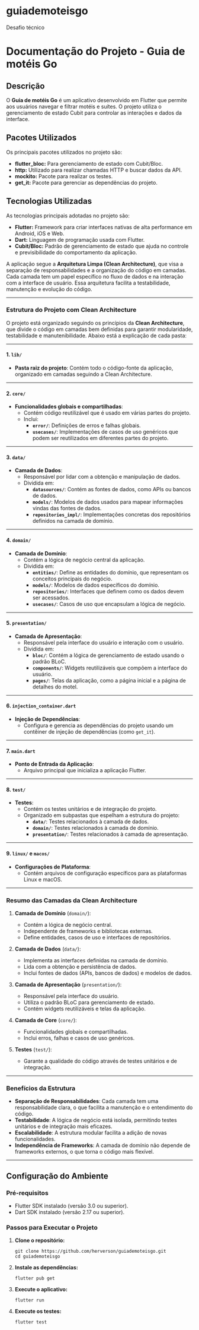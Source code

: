 # guiademoteisgo

Desafio técnico

<h1>Documentação do Projeto - Guia de motéis Go</h1>
    <h2>Descrição</h2>
    <p>O <strong>Guia de motéis Go</strong> é um aplicativo desenvolvido em Flutter que permite aos usuários navegar e filtrar motéis e suítes. O projeto utiliza o gerenciamento de estado Cubit para controlar as interações e dados da interface.</p>
    <h2>Pacotes Utilizados</h2>
    <p>Os principais pacotes utilizados no projeto são:</p>
    <ul>
        <li><strong>flutter_bloc:</strong> Para gerenciamento de estado com Cubit/Bloc.</li>
        <li><strong>http:</strong> Utilizado para realizar chamadas HTTP e buscar dados da API.</li>
        <li><strong>mockito:</strong> Pacote para realizar os testes.</li>
        <li><strong>get_it:</strong> Pacote para gerenciar as dependências do projeto.</li>
    </ul>
    <h2>Tecnologias Utilizadas</h2>
    <p>As tecnologias principais adotadas no projeto são:</p>
    <ul>
        <li><strong>Flutter:</strong> Framework para criar interfaces nativas de alta performance em Android, iOS e Web.</li>
        <li><strong>Dart:</strong> Linguagem de programação usada com Flutter.</li>
        <li><strong>Cubit/Bloc:</strong> Padrão de gerenciamento de estado que ajuda no controle e previsibilidade do comportamento da aplicação.</li>
    </ul>
    <div class="section">
        <p>
            A aplicação segue a <strong>Arquitetura Limpa (Clean Architecture)</strong>, que visa a separação de responsabilidades e a organização do código em camadas. Cada camada tem um papel específico no fluxo de dados e na interação com a interface de usuário. Essa arquitetura facilita a testabilidade, manutenção e evolução do código.
        </p>
    </div>
   
---

### Estrutura do Projeto com Clean Architecture

O projeto está organizado seguindo os princípios da **Clean Architecture**, que divide o código em camadas bem definidas para garantir modularidade, testabilidade e manutenibilidade. Abaixo está a explicação de cada pasta:

---

#### 1. **`lib/`**
   - **Pasta raiz do projeto**: Contém todo o código-fonte da aplicação, organizado em camadas seguindo a Clean Architecture.

---

#### 2. **`core/`**
   - **Funcionalidades globais e compartilhadas**:
     - Contém código reutilizável que é usado em várias partes do projeto.
     - Inclui:
       - **`error/`**: Definições de erros e falhas globais.
       - **`usecases/`**: Implementações de casos de uso genéricos que podem ser reutilizados em diferentes partes do projeto.

---

#### 3. **`data/`**
   - **Camada de Dados**:
     - Responsável por lidar com a obtenção e manipulação de dados.
     - Dividida em:
       - **`datasources/`**: Contém as fontes de dados, como APIs ou bancos de dados.
       - **`models/`**: Modelos de dados usados para mapear informações vindas das fontes de dados.
       - **`repositories_impl/`**: Implementações concretas dos repositórios definidos na camada de domínio.

---

#### 4. **`domain/`**
   - **Camada de Domínio**:
     - Contém a lógica de negócio central da aplicação.
     - Dividida em:
       - **`entities/`**: Define as entidades do domínio, que representam os conceitos principais do negócio.
       - **`models/`**: Modelos de dados específicos do domínio.
       - **`repositories/`**: Interfaces que definem como os dados devem ser acessados.
       - **`usecases/`**: Casos de uso que encapsulam a lógica de negócio.

---

#### 5. **`presentation/`**
   - **Camada de Apresentação**:
     - Responsável pela interface do usuário e interação com o usuário.
     - Dividida em:
       - **`bloc/`**: Contém a lógica de gerenciamento de estado usando o padrão BLoC.
       - **`components/`**: Widgets reutilizáveis que compõem a interface do usuário.
       - **`pages/`**: Telas da aplicação, como a página inicial e a página de detalhes do motel.

---

#### 6. **`injection_container.dart`**
   - **Injeção de Dependências**:
     - Configura e gerencia as dependências do projeto usando um contêiner de injeção de dependências (como `get_it`).

---

#### 7. **`main.dart`**
   - **Ponto de Entrada da Aplicação**:
     - Arquivo principal que inicializa a aplicação Flutter.

---

#### 8. **`test/`**
   - **Testes**:
     - Contém os testes unitários e de integração do projeto.
     - Organizado em subpastas que espelham a estrutura do projeto:
       - **`data/`**: Testes relacionados à camada de dados.
       - **`domain/`**: Testes relacionados à camada de domínio.
       - **`presentation/`**: Testes relacionados à camada de apresentação.

---

#### 9. **`linux/` e `macos/`**
   - **Configurações de Plataforma**:
     - Contém arquivos de configuração específicos para as plataformas Linux e macOS.

---

### Resumo das Camadas da Clean Architecture

1. **Camada de Domínio** (`domain/`):
   - Contém a lógica de negócio central.
   - Independente de frameworks e bibliotecas externas.
   - Define entidades, casos de uso e interfaces de repositórios.

2. **Camada de Dados** (`data/`):
   - Implementa as interfaces definidas na camada de domínio.
   - Lida com a obtenção e persistência de dados.
   - Inclui fontes de dados (APIs, bancos de dados) e modelos de dados.

3. **Camada de Apresentação** (`presentation/`):
   - Responsável pela interface do usuário.
   - Utiliza o padrão BLoC para gerenciamento de estado.
   - Contém widgets reutilizáveis e telas da aplicação.

4. **Camada de Core** (`core/`):
   - Funcionalidades globais e compartilhadas.
   - Inclui erros, falhas e casos de uso genéricos.

5. **Testes** (`test/`):
   - Garante a qualidade do código através de testes unitários e de integração.

---

### Benefícios da Estrutura

- **Separação de Responsabilidades**: Cada camada tem uma responsabilidade clara, o que facilita a manutenção e o entendimento do código.
- **Testabilidade**: A lógica de negócio está isolada, permitindo testes unitários e de integração mais eficazes.
- **Escalabilidade**: A estrutura modular facilita a adição de novas funcionalidades.
- **Independência de Frameworks**: A camada de domínio não depende de frameworks externos, o que torna o código mais flexível.

---
 <h2>Configuração do Ambiente</h2>
    <h3>Pré-requisitos</h3>
    <ul>
      <li>Flutter SDK instalado (versão 3.0 ou superior).</li>
      <li>Dart SDK instalado (versão 2.17 ou superior).</li>
    </ul>
    <h3>Passos para Executar o Projeto</h3>
    <ol>
      <li><strong>Clone o repositório:</strong>
        <pre><code>git clone https://github.com/herverson/guiademoteisgo.git
cd guiademoteisgo</code></pre>
      </li>
      <li><strong>Instale as dependências:</strong>
        <pre><code>flutter pub get</code></pre>
      </li>
      <li><strong>Execute o aplicativo:</strong>
        <pre><code>flutter run</code></pre>
      </li>
      <li><strong>Execute os testes:</strong>
        <pre><code>flutter test</code></pre>
      </li>
    </ol>
